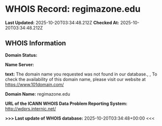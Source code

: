 # WHOIS Record: regimazone.edu

**Last Updated:** 2025-10-20T03:34:48.212Z
**Checked At:** 2025-10-20T03:34:48.212Z

## WHOIS Information

**Domain Status:** 

**Name Server:** 

**text:** The domain name you requested was not found in our database., , To check the availability of this domain name, please visit our website at https://www.101domain.com/

**Domain Name:** regimazone.edu

**URL of the ICANN WHOIS Data Problem Reporting System:** http://wdprs.internic.net/

**>>> Last update of WHOIS database:** 2025-10-20T03:34:48+00:00 <<<

